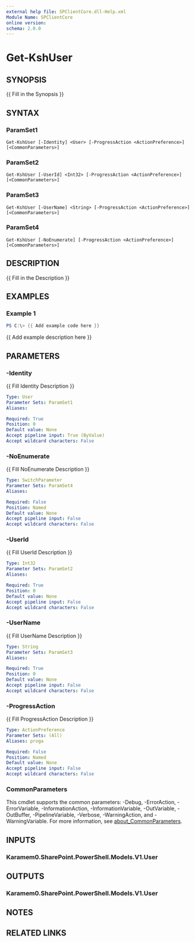 ```yaml
---
external help file: SPClientCore.dll-Help.xml
Module Name: SPClientCore
online version:
schema: 2.0.0
---
```


# Get-KshUser

## SYNOPSIS
{{ Fill in the Synopsis }}

## SYNTAX

### ParamSet1
```
Get-KshUser [-Identity] <User> [-ProgressAction <ActionPreference>] [<CommonParameters>]
```

### ParamSet2
```
Get-KshUser [-UserId] <Int32> [-ProgressAction <ActionPreference>] [<CommonParameters>]
```

### ParamSet3
```
Get-KshUser [-UserName] <String> [-ProgressAction <ActionPreference>] [<CommonParameters>]
```

### ParamSet4
```
Get-KshUser [-NoEnumerate] [-ProgressAction <ActionPreference>] [<CommonParameters>]
```

## DESCRIPTION
{{ Fill in the Description }}

## EXAMPLES

### Example 1
```powershell
PS C:\> {{ Add example code here }}
```

{{ Add example description here }}

## PARAMETERS

### -Identity
{{ Fill Identity Description }}

```yaml
Type: User
Parameter Sets: ParamSet1
Aliases:

Required: True
Position: 0
Default value: None
Accept pipeline input: True (ByValue)
Accept wildcard characters: False
```

### -NoEnumerate
{{ Fill NoEnumerate Description }}

```yaml
Type: SwitchParameter
Parameter Sets: ParamSet4
Aliases:

Required: False
Position: Named
Default value: None
Accept pipeline input: False
Accept wildcard characters: False
```

### -UserId
{{ Fill UserId Description }}

```yaml
Type: Int32
Parameter Sets: ParamSet2
Aliases:

Required: True
Position: 0
Default value: None
Accept pipeline input: False
Accept wildcard characters: False
```

### -UserName
{{ Fill UserName Description }}

```yaml
Type: String
Parameter Sets: ParamSet3
Aliases:

Required: True
Position: 0
Default value: None
Accept pipeline input: False
Accept wildcard characters: False
```

### -ProgressAction
{{ Fill ProgressAction Description }}

```yaml
Type: ActionPreference
Parameter Sets: (All)
Aliases: proga

Required: False
Position: Named
Default value: None
Accept pipeline input: False
Accept wildcard characters: False
```

### CommonParameters
This cmdlet supports the common parameters: -Debug, -ErrorAction, -ErrorVariable, -InformationAction, -InformationVariable, -OutVariable, -OutBuffer, -PipelineVariable, -Verbose, -WarningAction, and -WarningVariable. For more information, see [about_CommonParameters](http://go.microsoft.com/fwlink/?LinkID=113216).

## INPUTS

### Karamem0.SharePoint.PowerShell.Models.V1.User
## OUTPUTS

### Karamem0.SharePoint.PowerShell.Models.V1.User
## NOTES

## RELATED LINKS


